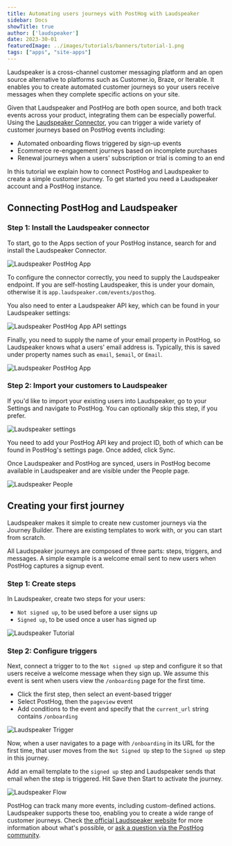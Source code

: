 ```yaml
---
title: Automating users journeys with PostHog with Laudspeaker
sidebar: Docs
showTitle: true
author: ['laudspeaker']
date: 2023-30-01
featuredImage: ../images/tutorials/banners/tutorial-1.png
tags: ["apps", "site-apps"]
---
```


Laudspeaker is a cross-channel customer messaging platform and an open source alternative to platforms such as Customer.io, Braze, or Iterable. It enables you to create automated customer journeys so your users receive messages when they complete specific actions on your site. 

Given that Laudspeaker and PostHog are both open source, and both track events across your product, integrating them can be especially powerful. Using the [Laudspeaker Connector](/apps/laudspeaker-connector), you can trigger a wide variety of customer journeys based on PostHog events including:

- Automated onboarding flows triggered by sign-up events
- Ecommerce re-engagement journeys based on incomplete purchases
- Renewal journeys when a users' subscription or trial is coming to an end

In this tutorial we explain how to connect PostHog and Laudspeaker to create a simple customer journey. To get started you need a Laudspeaker account and a PostHog instance.

## Connecting PostHog and Laudspeaker

### Step 1: Install the Laudspeaker connector

To start, go to the Apps section of your PostHog instance, search for and install the Laudspeaker Connector. 

![Laudspeaker PostHog App](../images/tutorials/laudspeaker/laudspeakerinposthog.png)

To configure the connector correctly, you need to supply the Laudspeaker endpoint. If you are self-hosting Laudspeaker, this is under your domain, otherwise it is `app.laudspeaker.com/events/posthog`.

You also need to enter a Laudspeaker API key, which can be found in your Laudspeaker settings:

![Laudspeaker PostHog App API settings](../images/tutorials/laudspeaker/laudspeaker_settings_api.png)

Finally, you need to supply the name of your email property in PostHog, so Laudspeaker knows what a users' email address is. Typically, this is saved under property names such as `email`, `$email`, or `Email`. 

![Laudspeaker PostHog App](../images/tutorials/laudspeaker/phappinfo.png)

### Step 2: Import your customers to Laudspeaker

If you'd like to import your existing users into Laudspeaker, go to your Settings and navigate to PostHog. You can optionally skip this step, if you prefer.

![Laudspeaker settings](../images/tutorials/laudspeaker/settingsph.png)

You need to add your PostHog API key and project ID, both of which can be found in PostHog's settings page. Once added, click Sync.

Once Laudspeaker and PostHog are synced, users in PostHog become available in Laudspeaker and are visible under the People page. 

![Laudspeaker People](../images/tutorials/laudspeaker/peoplepage.png)

## Creating your first journey

Laudspeaker makes it simple to create new customer journeys via the Journey Builder. There are existing templates to work with, or you can start from scratch. 

All Laudspeaker journeys are composed of three parts: steps, triggers, and messages. A simple example is a welcome email sent to new users when PostHog captures a signup event.

### Step 1: Create steps

In Laudspeaker, create two steps for your users:

- `Not signed up`, to be used before a user signs up
- `Signed up`, to be used once a user has signed up

![Laudspeaker Tutorial](../images/tutorials/laudspeaker/twosteps.png)

### Step 2: Configure triggers

Next, connect a trigger to to the `Not signed up` step and configure it so that users receive a welcome message when they sign up. We assume this event is sent when users view the `/onboarding` page for the first time.

- Click the first step, then select an event-based trigger
- Select PostHog, then the `pageview` event
- Add conditions to the event and specify that the `current_url` string contains `/onboarding`

![Laudspeaker Trigger](../images/tutorials/laudspeaker/onboardingtrigger.png)

Now, when a user navigates to a page with `/onboarding` in its URL for the first time, that user moves from the `Not Signed Up` step to the `Signed up` step in this journey. 

Add an email template to the `signed up` step and Laudspeaker sends that email when the step is triggered. Hit Save then Start to activate the journey. 

![Laudspeaker Flow](../images/tutorials/laudspeaker/triggerfromtwosteps.png)

PostHog can track many more events, including custom-defined actions. Laudspeaker supports these too, enabling you to create a wide range of customer journeys. Check [the official Laudspeaker website](https://laudspeaker.com/) for more information about what's possible, or [ask a question via the PostHog community](/questions). 

<NewsletterTutorial compact/>
